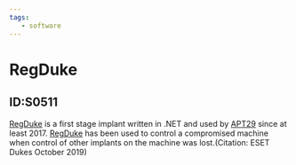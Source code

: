```yaml
---
tags:
   - software
---
```

# RegDuke
## ID:S0511
[RegDuke](/mitre/software/S0511) is a first stage implant written in .NET and used by [APT29](/mitre/groups/G0016) since at least 2017. [RegDuke](/mitre/software/S0511) has been used to control a compromised machine when control of other implants on the machine was lost.(Citation: ESET Dukes October 2019)
